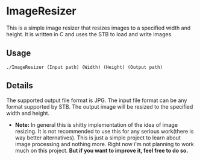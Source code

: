# ImageResizer
This is a simple image resizer that resizes images to a specified width and height. It is written in C and uses the STB to load and write images.

## Usage
``` shell
./ImageResizer (Input path) (Width) (Height) (Output path)
```

## Details
The supported output file format is JPG. The input file format can be any format supported by STB. The output image will be resized to the specified width and height.
- **Note:** In general this is shitty implementation of the idea of image resizing. It is not recommended to use this for any serious work(there is way better alternatives). This is just a simple project to learn about image processing and nothing more. Right now i'm not planning to work much on this project. **But if you want to improve it, feel free to do so.**